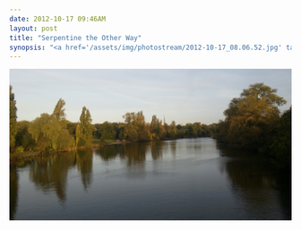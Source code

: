```yaml
---
date: 2012-10-17 09:46AM
layout: post
title: "Serpentine the Other Way"
synopsis: "<a href='/assets/img/photostream/2012-10-17_08.06.52.jpg' target='_blank'>photo</a>"
---
```


<a href='/assets/img/photostream/2012-10-17_08.06.52.jpg' target='_blank'><img src='/assets/img/photostream/2012-10-17_08.06.52.jpg'/></a>
